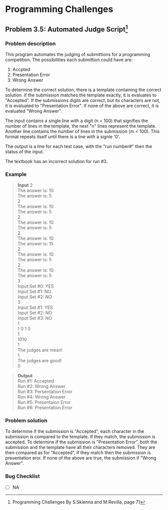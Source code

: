 # Programming Challenges
## Problem 3.5: Automated Judge Script[^1]
### Problem description
This program automates the judging of submittions for a programming competition. The possibilities each submittion could have are:
1. Accpted
2. Presentation Error
3. Wrong Answer

To determine the correct solution, there is a template containing the correct solution. if the submission matches the template exactly, it is evaluates to "Accepted". If the submissions digits are correct, but its characters are not, it is evaluated to "Presentation Error". If none of the above are correct, it is evaluated "Wrong Answer".

The input contains a single line with a digit (n < 100) that signifies the number of lines in the template, the next "n" lines represent the template. Another line contains the number of lines in the submission (m < 100). This format repeats itself until there is a line with a signle '0'. 

The output is a line for each test case, with the "run number#" then the status of the input.

The textbook has an incorrect solution for run #3.


### Example 
>**Input**
>2                                              
>The answer is: 10                                        
>The answer is: 5                                       
>2                                            
>The answer is: 10                                        
>The answer is: 5                                  
>2                                   
>The answer is: 10                                      
>The answer is: 5                                   
>2                                       
>The answer is: 10                                  
>The answer is: 15                                 
>2                                 
>The answer is: 10                                           
>The answer is: 5                                 
>2                                
>The answer is: 10                             
>The answer is: 5                                 
>3                                             
>Input Set #0: YES                                    
>Input Set #1: NO                                    
>Input Set #2: NO                              
>3                               
>Input Set #1: YES                                      
>Input Set #2: NO                                  
>Input Set #3: NO                                 
>1                                                  
>1 0 1 0                                          
>1                                          
>1010                                          
>1                                         
>The judges are mean!                                      
>1                                                
>The judges are good!                                             
>0                                                                   

>**Output**                            
>Run #1: Accepted                                     
>Run #2: Wrong Answer                                    
>Run #3: Persentation Error                                 
>Run #4: Wrong Answer                                       
>Run #5: Presentaion Error                                          
>Run #6: Presentation Error                                                                            

### Problem solution
To determine if the submission is "Accepted", each character in the submission is compared to the template. If they match, the submission is accepted. To determine if the submission is "Presentation Error", both the submission and the template have all their characters removed. They are then compared as for "Accepted", if they match then the submission is presentation eror. If none of the above are true, the submission if "Wrong Answer".

### Bug Checklist
- [ ] NA

[^1]: Programming Challenges By S.Skienna and M.Revilla, page 71